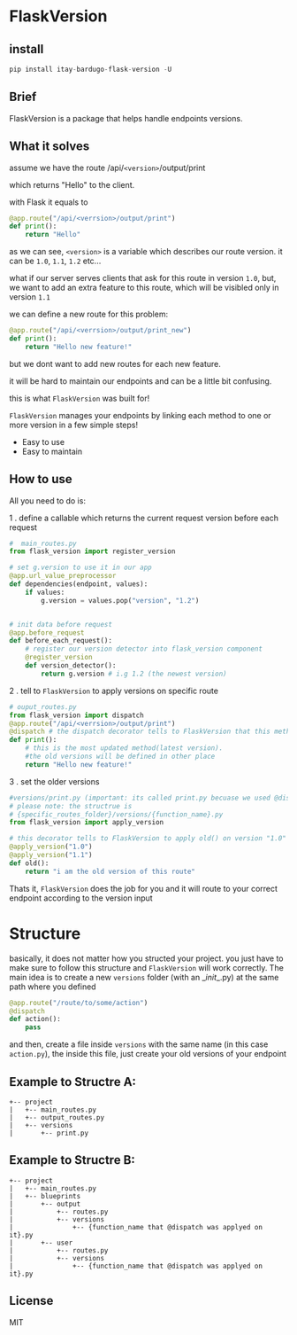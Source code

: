 # FlaskVersion

## install
```python
pip install itay-bardugo-flask-version -U
```

## Brief
FlaskVersion is a package that helps handle endpoints versions.

## What it solves
assume we have the route
/api/`<version>`/output/print

which returns "Hello" to the client.

with Flask it equals to
```python
@app.route("/api/<verrsion>/output/print")
def print():
    return "Hello"
```

as we can see, `<version>` is a variable which describes our route version.
it can be
`1.0`, `1.1`, `1.2` etc...

what if our server serves clients that ask for this route
in version `1.0`, but, we want to add an extra feature to this route, which will be visibled only in version `1.1`

we can define a new route for this problem:
```python
@app.route("/api/<verrsion>/output/print_new")
def print():
    return "Hello new feature!"
```
but we dont want to add new routes for each new feature.

it will be hard to maintain our endpoints and can be a little bit confusing.

this is what `FlaskVersion` was built for!

`FlaskVersion` manages your endpoints by linking each method to one or more version in a few simple steps!
  - Easy to use
  - Easy to maintain

## How to use
All you need to do is:

1 . define a callable which returns the current request version before each request

```python
#  main_routes.py
from flask_version import register_version

# set g.version to use it in our app
@app.url_value_preprocessor
def dependencies(endpoint, values):
    if values:
        g.version = values.pop("version", "1.2")


# init data before request
@app.before_request
def before_each_request():
    # register our version detector into flask_version component
    @register_version
    def version_detector():
        return g.version # i.g 1.2 (the newest version)
```

2 . tell to `FlaskVersion` to apply versions on specific route

```python
# ouput_routes.py
from flask_version import dispatch
@app.route("/api/<verrsion>/output/print")
@dispatch # the dispatch decorator tells to FlaskVersion that this method supports older versions
def print():
    # this is the most updated method(latest version).
    #the old versions will be defined in other place
    return "Hello new feature!"
```
3 . set the older versions
```python
#versions/print.py (important: its called print.py becuase we used @dispatch on print() function
# please note: the structrue is
# {specific_routes_folder}/versions/{function_name}.py
from flask_version import apply_version

# this decorator tells to FlaskVersion to apply old() on version "1.0" and "1.1"
@apply_version("1.0")
@apply_version("1.1")
def old():
    return "i am the old version of this route"

```
Thats it, `FlaskVersion` does the job for you and it will route to your
correct endpoint according to the version input

# Structure
basically, it does not matter how you structed your project.
you just have to make sure to follow this structure and `FlaskVersion` will work correctly.
The main idea is to create a new `versions` folder (with an \__init__.py) at the same path where you defined
```python
@app.route("/route/to/some/action")
@dispatch
def action():
    pass
```
and then, create a file inside `versions` with the same name (in this case `action.py`), the inside this file, just create your old versions of your endpoint

## Example to Structre A:
```
+-- project
|   +-- main_routes.py
|   +-- output_routes.py
|   +-- versions
|       +-- print.py

```
## Example to Structre B:
```
+-- project
|   +-- main_routes.py
|   +-- blueprints
|       +-- output
|           +-- routes.py
|           +-- versions
|               +-- {function_name that @dispatch was applyed on it}.py
|       +-- user
|           +-- routes.py
|           +-- versions
|               +-- {function_name that @dispatch was applyed on it}.py

```


License
----

MIT
